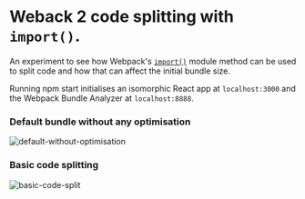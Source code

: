 # Weback 2 code splitting with `import()`.

An experiment to see how Webpack's [`import()`](https://webpack.js.org/api/module-methods/#import-) module method can be used to split code and how that can affect the initial bundle size.

Running npm start initialises an isomorphic React app at `localhost:3000` and the Webpack Bundle Analyzer at `localhost:8888`.

### Default bundle without any optimisation
![default-without-optimisation](https://i.imgur.com/zjKVaDc.png)

### Basic code splitting
![basic-code-split](https://i.imgur.com/AYSivkK.png)

